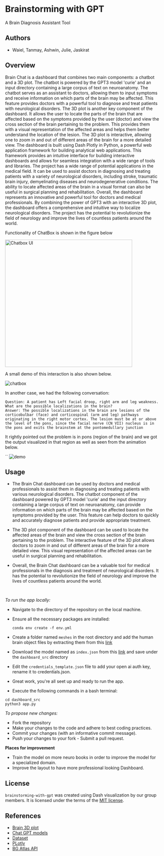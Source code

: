 # Brainstorming with GPT

A Brain Diagnosis Assistant Tool

## Authors

- Waiel, Tanmay, Ashwin, Julie, Jaskirat

## Overview

Brain Chat is a dashboard that combines two main components: a chatbot and a 3D plot. The
chatbot is powered by the GPT3 model 'curie' and an input directory containing a large corpus of
text on neuroanatomy. The chatbot serves as an assistant to doctors, allowing them to input
symptoms and receive information on which parts of the brain may be affected. This feature
provides doctors with a powerful tool to diagnose and treat patients with neurological disorders.
The 3D plot is another key component of the dashboard. It allows the user to locate the parts of
the brain that are affected based on the symptoms provided by the user (doctor) and view the
cross section of the brain pertaining to the problem. This provides them with a visual
representation of the affected areas and helps them better understand the location of the lesion.
The 3D plot is interactive, allowing one to zoom in and out of different areas of the brain for a
more detailed view.
The dashboard is built using Dash Plotly in Python, a powerful web application framework for
building analytical web applications. This framework provides an intuitive interface for building
interactive dashboards and allows for seamless integration with a wide range of tools and
libraries.
The project has a wide range of potential applications in the medical field. It can be used to assist
doctors in diagnosing and treating patients with a variety of neurological disorders, including
stroke, traumatic brain injury, demyelinating diseases and neurodegenerative conditions. The
ability to locate affected areas of the brain in a visual format can also be useful in surgical
planning and rehabilitation.
Overall, the dashboard represents an innovative and powerful tool for doctors and medical
professionals. By combining the power of GPT3 with an interactive 3D plot, the dashboard
offers a comprehensive and intuitive way to localize neurological disorders. The project has the
potential to revolutionize the field of neurology and improve the lives of countless patients
around the world.

Functionality of ChatBox is shown in the figure below

<img width="415" alt="Chatbox UI" src="https://user-images.githubusercontent.com/50146522/227884693-f9ab5ba5-6866-4a11-8bf4-002b9023f3ac.png">

A small demo of this interaction is also shown below.

![chatbox](https://user-images.githubusercontent.com/50146522/227887238-19ace0a6-b88f-4a02-aff6-7caed2950dfa.gif)

In another case, we had the following conversation:
```
Question: A patient has Left facial droop, right arm and leg weakness. What are the possible localizations in the brain?
Answer: The possible localizations in the brain are lesions of the corticobulbar (face) and corticospinal (arm and leg) pathways originating in the right motor cortex. The lesion must be at or above the level of the pons, since the facial nerve (CN VII) nucleus is in the pons and exits the brainstem at the pontomedullary junction
```
It rightly pointed out the problem is in pons (region of the brain) and we got the output visualized in that region as well as seen from the animation below. 

``
![demo](https://user-images.githubusercontent.com/50146522/227901205-29b70bc6-8641-44cc-8e67-e706982dcb22.gif)

## Usage

- The Brain Chat dashboard can be used by doctors and medical professionals to assist them in diagnosing and treating
  patients with various neurological disorders. The chatbot component of the dashboard powered by GPT3 model 'curie' and
  the input directory containing a large corpus of text on neuroanatomy, can provide information on which parts of the
  brain may be affected based on the symptoms provided by the user. This feature can help doctors to quickly and
  accurately diagnose patients and provide appropriate treatment.

- The 3D plot component of the dashboard can be used to locate the affected areas of the brain and view the cross
  section of the brain pertaining to the problem. The interactive feature of the 3D plot allows doctors to zoom in and
  out of different areas of the brain for a more detailed view. This visual representation of the affected areas can be
  useful in surgical planning and rehabilitation.

- Overall, the Brain Chat dashboard can be a valuable tool for medical professionals in the diagnosis and treatment of
  neurological disorders. It has the potential to revolutionize the field of neurology and improve the lives of
  countless patients around the world.

<br>

*To run the app locally:*

- Navigate to the directory of the repository on the local machine.
- Ensure all the necessary packages are installed:

  `conda env create -f env.yml`
- Create a folder named `meshes` in the root directory and add the human brain object files by extracting them from
  this [link](https://gin.g-node.org/BrainGlobe/atlases/src/master/allen_human_500um_v0.1.tar.gz
  )
- Download the model named as `index.json` from
  this [link](https://drive.google.com/file/d/1QGl1k3Xb-LZNSHXXf51pPUasTjpGM4dF/view?usp=share_link) and save under
  the `dashboard_src` directory
- Edit the `credentials_template.json` file to add your open ai auth key, rename it to credentials.json.
- Great work, you're all seet up and ready to run the app.
- Execute the following commands in a bash terminal:
  
```
cd dashboard_src
python3 app.py

```

*To propose new changes:*

- Fork the repository
- Make your changes to the code and adhere to best coding practices.
- Commit your changes (with an informative commit message).
- Push your changes to your fork - Submit a pull request.

**Places for improvement**

- Train the model on more neuro books in order to improve the model for a specialized domain.
- Improve the layout to have more professional looking Dashboard.

## License

`brainstorming-with-gpt` was created using Dash visualization by our group members. It is licensed under the terms of
the [MIT license](LICENSE).

## References

- [Brain 3D plot](https://brainglobe.info/)
- [Chat GPT models](https://openai.com/blog/introducing-chatgpt-and-whisper-apis)
- [Dataset](https://gin.g-node.org/BrainGlobe/atlases/src/master/allen_human_500um_v0.1.tar.gz)
- [PLotly](https://plotly.com/dash/)
- [BG Atlas API](https://github.com/brainglobe/bg-atlasapi)
